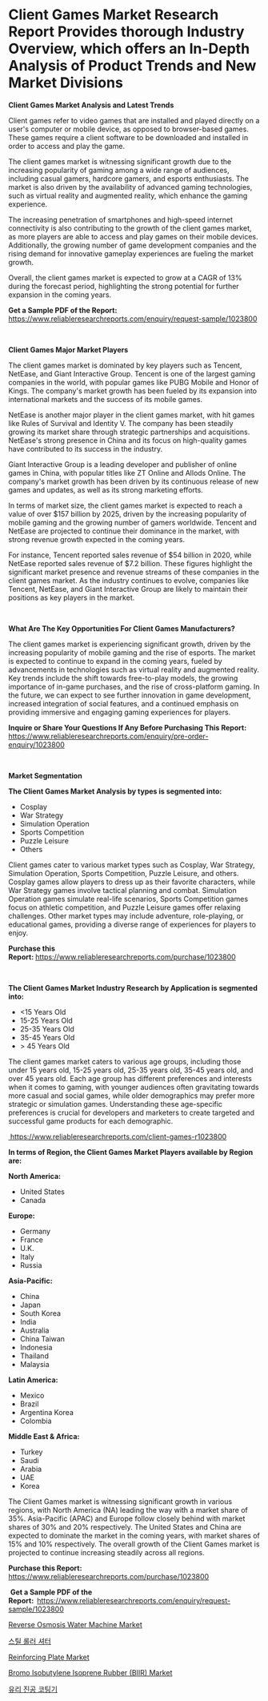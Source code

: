 <p><h1>Client Games Market Research Report Provides thorough Industry Overview, which offers an In-Depth Analysis of Product Trends and New Market Divisions</h1></p><p><strong>Client Games Market Analysis and Latest Trends</strong></p>
<p><p>Client games refer to video games that are installed and played directly on a user's computer or mobile device, as opposed to browser-based games. These games require a client software to be downloaded and installed in order to access and play the game.</p><p>The client games market is witnessing significant growth due to the increasing popularity of gaming among a wide range of audiences, including casual gamers, hardcore gamers, and esports enthusiasts. The market is also driven by the availability of advanced gaming technologies, such as virtual reality and augmented reality, which enhance the gaming experience.</p><p>The increasing penetration of smartphones and high-speed internet connectivity is also contributing to the growth of the client games market, as more players are able to access and play games on their mobile devices. Additionally, the growing number of game development companies and the rising demand for innovative gameplay experiences are fueling the market growth.</p><p>Overall, the client games market is expected to grow at a CAGR of 13% during the forecast period, highlighting the strong potential for further expansion in the coming years.</p></p>
<p><strong>Get a Sample PDF of the Report:&nbsp;</strong> <a href="https://www.reliableresearchreports.com/enquiry/request-sample/1023800">https://www.reliableresearchreports.com/enquiry/request-sample/1023800</a></p>
<p>&nbsp;</p>
<p><strong>Client Games Major Market Players</strong></p>
<p><p>The client games market is dominated by key players such as Tencent, NetEase, and Giant Interactive Group. Tencent is one of the largest gaming companies in the world, with popular games like PUBG Mobile and Honor of Kings. The company's market growth has been fueled by its expansion into international markets and the success of its mobile games.</p><p>NetEase is another major player in the client games market, with hit games like Rules of Survival and Identity V. The company has been steadily growing its market share through strategic partnerships and acquisitions. NetEase's strong presence in China and its focus on high-quality games have contributed to its success in the industry.</p><p>Giant Interactive Group is a leading developer and publisher of online games in China, with popular titles like ZT Online and Allods Online. The company's market growth has been driven by its continuous release of new games and updates, as well as its strong marketing efforts.</p><p>In terms of market size, the client games market is expected to reach a value of over $157 billion by 2025, driven by the increasing popularity of mobile gaming and the growing number of gamers worldwide. Tencent and NetEase are projected to continue their dominance in the market, with strong revenue growth expected in the coming years.</p><p>For instance, Tencent reported sales revenue of $54 billion in 2020, while NetEase reported sales revenue of $7.2 billion. These figures highlight the significant market presence and revenue streams of these companies in the client games market. As the industry continues to evolve, companies like Tencent, NetEase, and Giant Interactive Group are likely to maintain their positions as key players in the market.</p></p>
<p>&nbsp;</p>
<p><strong>What Are The Key Opportunities For Client Games Manufacturers?</strong></p>
<p><p>The client games market is experiencing significant growth, driven by the increasing popularity of mobile gaming and the rise of esports. The market is expected to continue to expand in the coming years, fueled by advancements in technologies such as virtual reality and augmented reality. Key trends include the shift towards free-to-play models, the growing importance of in-game purchases, and the rise of cross-platform gaming. In the future, we can expect to see further innovation in game development, increased integration of social features, and a continued emphasis on providing immersive and engaging gaming experiences for players.</p></p>
<p><strong>Inquire or Share Your Questions If Any Before Purchasing This Report:</strong> <a href="https://www.reliableresearchreports.com/enquiry/pre-order-enquiry/1023800">https://www.reliableresearchreports.com/enquiry/pre-order-enquiry/1023800</a></p>
<p>&nbsp;</p>
<p><strong>Market Segmentation</strong></p>
<p><strong>The Client Games Market Analysis by types is segmented into:</strong></p>
<p><ul><li>Cosplay</li><li>War Strategy</li><li>Simulation Operation</li><li>Sports Competition</li><li>Puzzle Leisure</li><li>Others</li></ul></p>
<p><p>Client games cater to various market types such as Cosplay, War Strategy, Simulation Operation, Sports Competition, Puzzle Leisure, and others. Cosplay games allow players to dress up as their favorite characters, while War Strategy games involve tactical planning and combat. Simulation Operation games simulate real-life scenarios, Sports Competition games focus on athletic competition, and Puzzle Leisure games offer relaxing challenges. Other market types may include adventure, role-playing, or educational games, providing a diverse range of experiences for players to enjoy.</p></p>
<p><strong>Purchase this Report:&nbsp;</strong><a href="https://www.reliableresearchreports.com/purchase/1023800">https://www.reliableresearchreports.com/purchase/1023800</a></p>
<p>&nbsp;</p>
<p><strong>The Client Games Market Industry Research by Application is segmented into:</strong></p>
<p><ul><li><15 Years Old</li><li>15-25 Years Old</li><li>25-35 Years Old</li><li>35-45 Years Old</li><li>> 45 Years Old</li></ul></p>
<p><p>The client games market caters to various age groups, including those under 15 years old, 15-25 years old, 25-35 years old, 35-45 years old, and over 45 years old. Each age group has different preferences and interests when it comes to gaming, with younger audiences often gravitating towards more casual and social games, while older demographics may prefer more strategic or simulation games. Understanding these age-specific preferences is crucial for developers and marketers to create targeted and successful game products for each demographic.</p></p>
<p><a href="https://www.reliableresearchreports.com/client-games-r1023800">&nbsp;https://www.reliableresearchreports.com/client-games-r1023800</a></p>
<p><strong>In terms of Region, the Client Games Market Players available by Region are:</strong></p>
<p>
    <p> <strong> North America: </strong>
        <ul>
            <li>United States</li>
            <li>Canada</li>
        </ul>
        </p> 
    <p> <strong> Europe: </strong>
        <ul>
            <li>Germany</li>
            <li>France</li>
            <li>U.K.</li>
            <li>Italy</li>
            <li>Russia</li>
        </ul>
        </p> 
    <p> <strong> Asia-Pacific: </strong>
        <ul>
            <li>China</li>
            <li>Japan</li>
            <li>South Korea</li>
            <li>India</li>
            <li>Australia</li>
            <li>China Taiwan</li>
            <li>Indonesia</li>
            <li>Thailand</li>
            <li>Malaysia</li>
        </ul>
        </p> 
    <p> <strong> Latin America: </strong>
        <ul>
            <li>Mexico</li>
            <li>Brazil</li>
            <li>Argentina Korea</li>
            <li>Colombia</li>
        </ul>
        </p> 
    <p> <strong> Middle East & Africa: </strong>
        <ul>
            <li>Turkey</li>
            <li>Saudi</li>
            <li>Arabia</li>
            <li>UAE</li>
            <li>Korea</li>
        </ul>
    </p>
    </p>
<p><p>The Client Games market is witnessing significant growth in various regions, with North America (NA) leading the way with a market share of 35%. Asia-Pacific (APAC) and Europe follow closely behind with market shares of 30% and 20% respectively. The United States and China are expected to dominate the market in the coming years, with market shares of 15% and 10% respectively. The overall growth of the Client Games market is projected to continue increasing steadily across all regions.</p></p>
<p><strong>Purchase this Report: </strong><a href="https://www.reliableresearchreports.com/purchase/1023800">https://www.reliableresearchreports.com/purchase/1023800</a></p>
<p>&nbsp;<strong>Get a Sample PDF of the Report:&nbsp;&nbsp;</strong><a href="https://www.reliableresearchreports.com/enquiry/request-sample/1023800">https://www.reliableresearchreports.com/enquiry/request-sample/1023800</a></p>
<p><strong></strong></p>
<p><p><a href="https://github.com/dimitrishawkinswaynenp91rgz/Market-Research-Report-List-2/blob/main/reverse-osmosis-water-machine-market.md">Reverse Osmosis Water Machine Market</a></p><p><a href="https://medium.com/@eltaroberts01/%EA%B0%95%EC%B2%A0-%EB%A1%A4%EB%9F%AC-%EC%85%94%ED%84%B0-%EC%8B%9C%EC%9E%A5-%EB%B3%B4%EA%B3%A0%EC%84%9C%EB%8A%94-%EC%9D%B4-%EC%8B%9C%EC%9E%A5%EC%9D%98-%EC%B5%9C%EC%8B%A0-%ED%8A%B8%EB%A0%8C%EB%93%9C%EC%99%80-%EC%84%B1%EC%9E%A5-%EA%B8%B0%ED%9A%8C%EB%A5%BC-%EB%B0%9D%ED%98%80%EC%A4%8D%EB%8B%88%EB%8B%A4-c25c47e5ce87">스틸 롤러 셔터</a></p><p><a href="https://github.com/gladysalidde/Market-Research-Report-List-1/blob/main/reinforcing-plate-market.md">Reinforcing Plate Market</a></p><p><a href="https://issuu.com/reportprime-2/docs/bromo-isobutylene-isoprene-rubber-biir-market-size">Bromo Isobutylene Isoprene Rubber (BIIR) Market</a></p><p><a href="https://medium.com/@munchkin678568/%EC%9C%A0%EB%A6%AC-%EC%A7%84%EA%B3%B5-%EC%BD%94%ED%8C%85%EA%B8%B0-%EC%8B%9C%EC%9E%A5-%EA%B7%9C%EB%AA%A8-cagr-%ED%8A%B8%EB%A0%8C%EB%93%9C-2024-2030-28dac2a4d26e">유리 진공 코팅기</a></p></p>